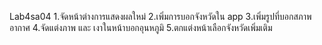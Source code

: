Lab4sa04
1.จัดหน้าต่างการแสดงผลใหม่
2.เพิ่มการบอกจังหวัดใน app
3.เพิ่มรูปที่บอกสภาพอากาศ
4.จัดแต่งภาพ และ เงาในหน้าบอกอุนหภูมิ
5.ตกแต่งหน้าเลือกจังหวัดเพิ่มเติม
